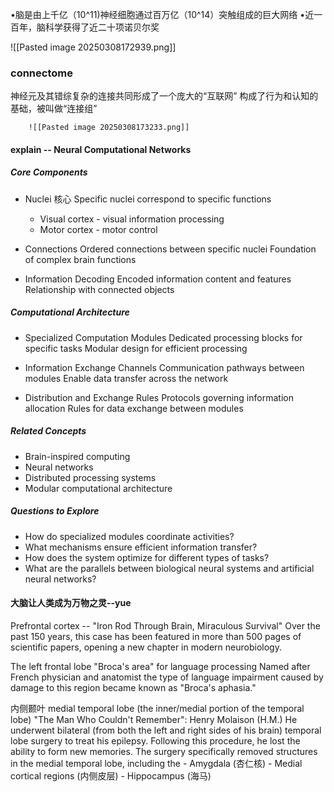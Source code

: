 •脑是由上千亿（10^11)神经细胞通过百万亿（10^14）突触组成的巨大网络
•近一百年，脑科学获得了近二十项诺贝尔奖

![[Pasted image 20250308172939.png]]

### connectome
神经元及其错综复杂的连接共同形成了一个庞大的“互联网”
构成了行为和认知的基础，被叫做“连接组”

		![[Pasted image 20250308173233.png]]
#### explain -- Neural Computational Networks
##### Core Components

- Nuclei  核心
	Specific nuclei correspond to specific functions
	- Visual cortex - visual information processing
	- Motor cortex - motor control

- Connections
	Ordered connections between specific nuclei
	Foundation of complex brain functions

- Information Decoding
	Encoded information content and features
	Relationship with connected objects

##### Computational Architecture

- Specialized Computation Modules
	Dedicated processing blocks for specific tasks
	Modular design for efficient processing

-  Information Exchange Channels
	Communication pathways between modules
	Enable data transfer across the network

-  Distribution and Exchange Rules
	 Protocols governing information allocation
	Rules for data exchange between modules

##### Related Concepts

- Brain-inspired computing
- Neural networks
- Distributed processing systems
- Modular computational architecture

##### Questions to Explore

- How do specialized modules coordinate activities?
- What mechanisms ensure efficient information transfer?
- How does the system optimize for different types of tasks?
- What are the parallels between biological neural systems and artificial neural networks?

#### 大脑让人类成为万物之灵--yue

Prefrontal cortex -- "Iron Rod Through Brain, Miraculous Survival"
	Over the past 150 years, this case has been featured in more than 500 pages of scientific papers, opening a new chapter in modern neurobiology.

The left frontal lobe "Broca's area" for language processing
	Named after French physician and anatomist
	the type of language impairment caused by damage to this region became known as "Broca's aphasia."

内侧颞叶 medial temporal lobe (the inner/medial portion of the temporal lobe)
"The Man Who Couldn't Remember": Henry Molaison (H.M.)
	He underwent bilateral (from both the left and right sides of his brain) temporal lobe surgery to treat his epilepsy. Following this procedure, he lost the ability to form new memories.
	The surgery specifically removed structures in the medial temporal lobe, including the
	- Amygdala (杏仁核)
	- Medial cortical regions (内侧皮层)
	- Hippocampus (海马)